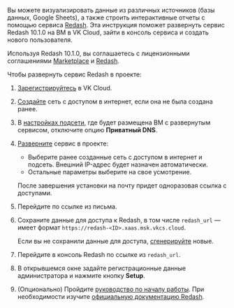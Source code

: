 Вы можете визуализировать данные из различных источников (базы данных, Google Sheets), а также строить интерактивные отчеты с помощью сервиса [Redash](https://msk.cloud.vk.com/app/services/marketplace/v2/apps/service/7ee4cc28-6b2b-4595-b119-89c718af9e8b/latest/info). Эта инструкция поможет развернуть сервис Redash 10.1.0 на ВМ в VK Cloud, зайти в консоль сервиса и создать нового пользователя.

Используя Redash 10.1.0, вы соглашаетесь с лицензионными соглашениями [Marketplace](/ru/intro/start/legal/marketplace) и [Redash](https://redash.io/terms).

Чтобы развернуть сервис Redash в проекте:

1. [Зарегистрируйтесь](/ru/intro/start/account-registration) в VK Cloud.
1. [Создайте](/ru/networks/vnet/instructions/net#sozdanie_seti) сеть с доступом в интернет, если она не была создана ранее.
1. В [настройках подсети](/ru/networks/vnet/instructions/net#redaktirovanie_podseti), где будет размещена ВМ с развернутым сервисом, отключите опцию **Приватный DNS**.
1. [Разверните](../../instructions/pr-instance-add) сервис в проекте:

   - Выберите ранее созданные сеть с доступом в интернет и подсеть. Внешний IP-адрес будет назначен автоматически.
   - Остальные параметры выберите на свое усмотрение.

   После завершения установки на почту придет одноразовая ссылка с доступами.

1. Перейдите по ссылке из письма.
1. Сохраните данные для доступа к Redash, в том числе `redash_url` — имеет формат `https://redash-<ID>.xaas.msk.vkcs.cloud`.

   <info>

   Если вы не сохранили данные для доступа, [сгенерируйте](../../instructions/pr-instance-manage#update_access) новые.

   </info>

1. Перейдите в консоль Redash по ссылке из `redash_url`.
1. В открывшемся окне задайте регистрационные данные администратора и нажмите кнопку **Setup**.
1. (Опционально) Пройдите [руководство по началу работы](https://redash.io/help/user-guide/getting-started). При необходимости изучите [официальную документацию Redash](https://redash.io/help).

